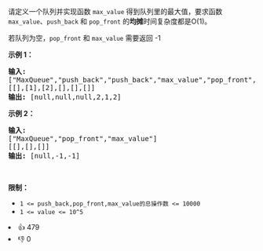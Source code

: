 <p>请定义一个队列并实现函数 <code>max_value</code> 得到队列里的最大值，要求函数<code>max_value</code>、<code>push_back</code> 和 <code>pop_front</code> 的<strong>均摊</strong>时间复杂度都是O(1)。</p>

<p>若队列为空，<code>pop_front</code> 和 <code>max_value</code>&nbsp;需要返回 -1</p>

<p><strong>示例 1：</strong></p>

<pre><strong>输入:</strong> 
["MaxQueue","push_back","push_back","max_value","pop_front","max_value"]
[[],[1],[2],[],[],[]]
<strong>输出:&nbsp;</strong>[null,null,null,2,1,2]
</pre>

<p><strong>示例 2：</strong></p>

<pre><strong>输入:</strong> 
["MaxQueue","pop_front","max_value"]
[[],[],[]]
<strong>输出:&nbsp;</strong>[null,-1,-1]
</pre>

<p>&nbsp;</p>

<p><strong>限制：</strong></p>

<ul> 
 <li><code>1 &lt;= push_back,pop_front,max_value的总操作数&nbsp;&lt;= 10000</code></li> 
 <li><code>1 &lt;= value &lt;= 10^5</code></li> 
</ul>

<div><li>👍 479</li><li>👎 0</li></div>